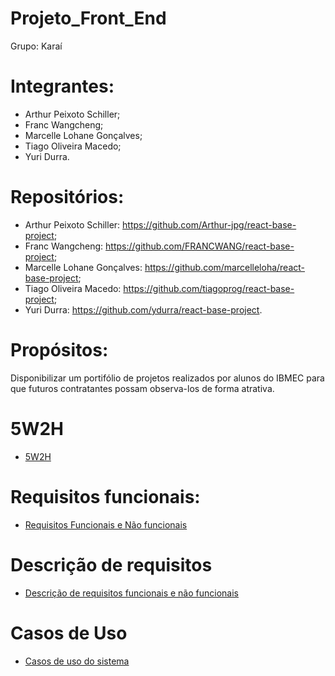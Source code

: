 # Projeto_Front_End

Grupo: Karaí

# Integrantes:

- Arthur Peixoto Schiller;
- Franc Wangcheng;
- Marcelle Lohane Gonçalves;
- Tiago Oliveira Macedo;
- Yuri Durra.

# Repositórios:

- Arthur Peixoto Schiller: https://github.com/Arthur-jpg/react-base-project;
- Franc Wangcheng: https://github.com/FRANCWANG/react-base-project;
- Marcelle Lohane Gonçalves: https://github.com/marcelleloha/react-base-project;
- Tiago Oliveira Macedo: https://github.com/tiagoprog/react-base-project;
- Yuri Durra: https://github.com/ydurra/react-base-project.
    
# Propósitos:

Disponibilizar um portifólio de projetos realizados 
por alunos do IBMEC para que futuros contratantes 
possam observa-los de forma atrativa.

# 5W2H
- [5W2H](https://github.com/marcelleloha/Projeto_Front_End/blob/main/casos_descricao/5w2h.md)

# Requisitos funcionais:
- [Requisitos Funcionais e Não funcionais](https://github.com/marcelleloha/Projeto_Front_End/blob/main/casos_descricao/requisitos.md)

# Descrição de requisitos
- [Descrição de requisitos funcionais e não funcionais](https://github.com/marcelleloha/Projeto_Front_End/blob/main/casos_descricao/descricao_requisitos.md)

# Casos de Uso
- [Casos de uso do sistema](https://github.com/marcelleloha/Projeto_Front_End/blob/main/casos_descricao/casos_uso.md)


    




